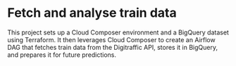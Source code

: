 
# Fetch and analyse train data 

This project sets up a Cloud Composer environment and a BigQuery dataset using Terraform. It then leverages Cloud Composer to create an Airflow DAG that fetches train data from the Digitraffic API, stores it in BigQuery, and prepares it for future predictions.
